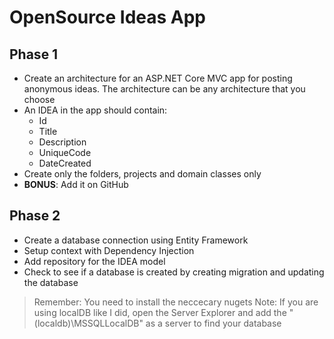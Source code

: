 # OpenSource Ideas App

## Phase 1
* Create an architecture for an ASP.NET Core MVC app for posting anonymous ideas. The architecture can be any architecture that you choose
* An IDEA in the app should contain:
  * Id
  * Title
  * Description
  * UniqueCode
  * DateCreated
* Create only the folders, projects and domain classes only
* **BONUS**: Add it on GitHub

## Phase 2
* Create a database connection using Entity Framework
* Setup context with Dependency Injection
* Add repository for the IDEA model
* Check to see if a database is created by creating migration and updating the database
> Remember: You need to install the neccecary nugets
> Note: If you are using localDB like I did, open the Server Explorer and add the "(localdb)\MSSQLLocalDB" as a server to find your database
